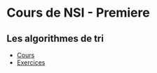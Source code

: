 # Cours de NSI - Premiere

## Les algorithmes de tri
- [Cours](LesTris/Cours.md)
- [Exercices](LesTris/Exercices.md)